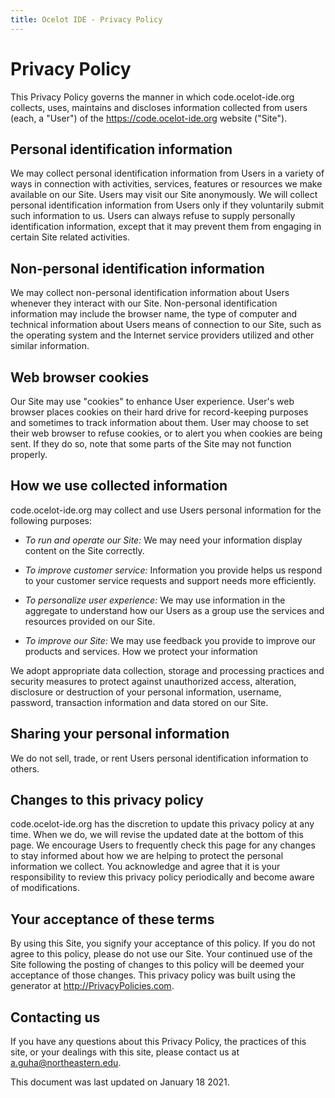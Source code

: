 ```yaml
---
title: Ocelot IDE - Privacy Policy
---
```


# Privacy Policy

This Privacy Policy governs the manner in which code.ocelot-ide.org collects,
uses, maintains and discloses information collected from users (each, a "User")
of the https://code.ocelot-ide.org website ("Site").

## Personal identification information

We may collect personal identification information from Users in a variety of
ways in connection with activities, services, features or resources we make
available on our Site. Users may visit our Site anonymously. We will collect
personal identification information from Users only if they voluntarily submit
such information to us. Users can always refuse to supply personally
identification information, except that it may prevent them from engaging in
certain Site related activities.

## Non-personal identification information

We may collect non-personal identification information about Users whenever
they interact with our Site. Non-personal identification information may
include the browser name, the type of computer and technical information about
Users means of connection to our Site, such as the operating system and the
Internet service providers utilized and other similar information.

## Web browser cookies

Our Site may use "cookies" to enhance User experience. User's web browser
places cookies on their hard drive for record-keeping purposes and sometimes to
track information about them. User may choose to set their web browser to
refuse cookies, or to alert you when cookies are being sent. If they do so,
note that some parts of the Site may not function properly.

## How we use collected information

code.ocelot-ide.org may collect and use Users personal information for the
following purposes:

- *To run and operate our Site:* We may need your information display content
on the Site correctly.

- *To improve customer service:* Information you provide helps us respond to
your customer service requests and support needs more efficiently.

- *To personalize user experience:* We may use information in the aggregate to
understand how our Users as a group use the services and resources provided on
our Site.

- *To improve our Site:* We may use feedback you provide to improve our
products and services. How we protect your information

We adopt appropriate data collection, storage and processing practices and
security measures to protect against unauthorized access, alteration,
disclosure or destruction of your personal information, username, password,
transaction information and data stored on our Site.

## Sharing your personal information

We do not sell, trade, or rent Users personal identification information to
others.

## Changes to this privacy policy

code.ocelot-ide.org has the discretion to update this privacy policy at any
time. When we do, we will revise the updated date at the bottom of this page.
We encourage Users to frequently check this page for any changes to stay
informed about how we are helping to protect the personal information we
collect. You acknowledge and agree that it is your responsibility to review
this privacy policy periodically and become aware of modifications.

## Your acceptance of these terms

By using this Site, you signify your acceptance of this policy. If you do not
agree to this policy, please do not use our Site. Your continued use of the
Site following the posting of changes to this policy will be deemed your
acceptance of those changes. This privacy policy was built using the generator
at http://PrivacyPolicies.com.

## Contacting us

If you have any questions about this Privacy Policy, the practices of this
site, or your dealings with this site, please contact us at
a.guha@northeastern.edu.

This document was last updated on January 18 2021.
